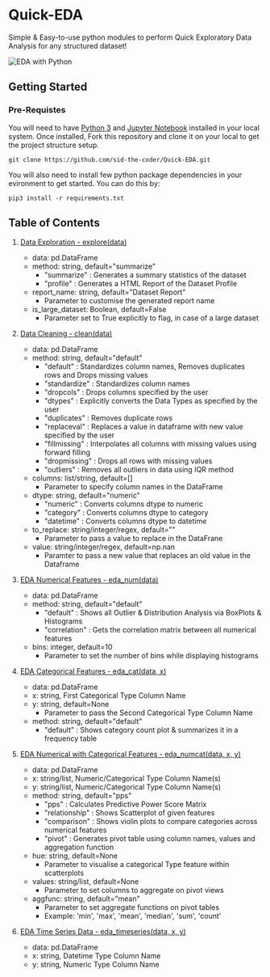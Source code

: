 # Quick-EDA

Simple & Easy-to-use python modules to perform Quick Exploratory Data Analysis for any structured dataset!

![EDA with Python](https://miro.medium.com/max/1400/1*Ptv1_9wX9O2Rm2IBklyufw.png)

## Getting Started

### Pre-Requistes

You will need to have [Python 3](https://www.python.org) and [Jupyter Notebook](https://jupyter.org) installed in your local system. Once installed, Fork this repository and clone it on your local to get the project structure setup.
```
git clone https://github.com/sid-the-coder/Quick-EDA.git
```

You will also need to install few python package dependencies in your evironment to get started. You can do this by:
```
pip3 install -r requirements.txt
```

## Table of Contents

1. [Data Exploration - explore(data)](https://github.com/sid-the-coder/Quick-EDA#data-exploration)
    - data: pd.DataFrame
    - method: string, default="summarize"
        - "summarize" : Generates a summary statistics of the dataset
        - "profile" : Generates a HTML Report of the Dataset Profile
    - report_name: string, default="Dataset Report"
        - Parameter to customise the generated report name
    - is_large_dataset: Boolean, default=False
        - Parameter set to True explicitly to flag, in case of a large dataset 
    
2. [Data Cleaning - clean(data)](https://github.com/sid-the-coder/Quick-EDA#data-cleaning)
    - data: pd.DataFrame
    - method: string, default="default"
        - "default" : Standardizes column names, Removes duplicates rows and Drops missing values
        - "standardize" : Standardizes column names
        - "dropcols" : Drops columns specified by the user
        - "dtypes" : Explicitly converts the Data Types as specified by the user
        - "duplicates" : Removes duplicate rows
        - "replaceval" : Replaces a value in dataframe with new value specified by the user
        - "fillmissing" : Interpolates all columns with missing values using forward filling
        - "dropmissing" : Drops all rows with missing values
        - "outliers" : Removes all outliers in data using IQR method
    - columns: list/string, default=[]
        - Parameter to specify column names in the DataFrame
    - dtype: string, default="numeric"
        - "numeric" : Converts columns dtype to numeric
        - "category" : Converts columns dtype to category
        - "datetime" : Converts columns dtype to datetime
    - to_replace: string/integer/regex, default=""
        - Parameter to pass a value to replace in the DataFrane
    - value: string/integer/regex, default=np.nan
        - Paramter to pass a new value that replaces an old value in the Dataframe
    
3. [EDA Numerical Features - eda_num(data)](https://github.com/sid-the-coder/Quick-EDA#eda-numerical-features)
    - data: pd.DataFrame
    - method: string, default="default"
        - "default" : Shows all Outlier & Distribution Analysis via BoxPlots & Histograms
        - "correlation" : Gets the correlation matrix between all numerical features
    - bins: integer, default=10
        - Parameter to set the number of bins while displaying histograms
    
4. [EDA Categorical Features - eda_cat(data, x)](https://github.com/sid-the-coder/Quick-EDA#eda-categorical-features)
    - data: pd.DataFrame
    - x: string, First Categorical Type Column Name
    - y: string, default=None
        - Parameter to pass the Second Categorical Type Column Name
    - method: string, default="default"
        - "default" : Shows category count plot & summarizes it in a frequency table
    
5. [EDA Numerical with Categorical Features - eda_numcat(data, x, y)](https://github.com/sid-the-coder/Quick-EDA#eda-numerical-with-categorical-features)
    - data: pd.DataFrame
    - x: string/list, Numeric/Categorical Type Column Name(s)
    - y: string/list, Numeric/Categorical Type Column Name(s)
    - method: string, default="pps"
        - "pps" : Calculates Predictive Power Score Matrix
        - "relationship" : Shows Scatterplot of given features
        - "comparison" : Shows violin plots to compare categories across numerical features
        - "pivot" : Generates pivot table using column names, values and aggregation function
    - hue: string, default=None
        - Parameter to visualise a categorical Type feature within scatterplots
    - values: string/list, default=None
        - Parameter to set columns to aggregate on pivot views
    - aggfunc: string, default="mean"
        - Parameter to set aggregate functions on pivot tables 
        - Example: 'min', 'max', 'mean', 'median', 'sum', 'count'
    
6. [EDA Time Series Data - eda_timeseries(data, x, y)](https://github.com/sid-the-coder/Quick-EDA#explore-time-series-data)
    - data: pd.DataFrame
    - x: string, Datetime Type Column Name
    - y: string, Numeric Type Column Name